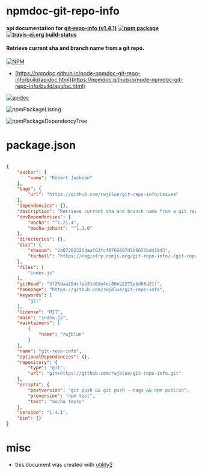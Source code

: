 # npmdoc-git-repo-info

#### api documentation for  [git-repo-info (v1.4.1)](https://github.com/rwjblue/git-repo-info)  [![npm package](https://img.shields.io/npm/v/npmdoc-git-repo-info.svg?style=flat-square)](https://www.npmjs.org/package/npmdoc-git-repo-info) [![travis-ci.org build-status](https://api.travis-ci.org/npmdoc/node-npmdoc-git-repo-info.svg)](https://travis-ci.org/npmdoc/node-npmdoc-git-repo-info)

#### Retrieve current sha and branch name from a git repo.

[![NPM](https://nodei.co/npm/git-repo-info.png?downloads=true&downloadRank=true&stars=true)](https://www.npmjs.com/package/git-repo-info)

- [https://npmdoc.github.io/node-npmdoc-git-repo-info/build/apidoc.html](https://npmdoc.github.io/node-npmdoc-git-repo-info/build/apidoc.html)

[![apidoc](https://npmdoc.github.io/node-npmdoc-git-repo-info/build/screenCapture.buildCi.browser.%252Ftmp%252Fbuild%252Fapidoc.html.png)](https://npmdoc.github.io/node-npmdoc-git-repo-info/build/apidoc.html)

![npmPackageListing](https://npmdoc.github.io/node-npmdoc-git-repo-info/build/screenCapture.npmPackageListing.svg)

![npmPackageDependencyTree](https://npmdoc.github.io/node-npmdoc-git-repo-info/build/screenCapture.npmPackageDependencyTree.svg)



# package.json

```json

{
    "author": {
        "name": "Robert Jackson"
    },
    "bugs": {
        "url": "https://github.com/rwjblue/git-repo-info/issues"
    },
    "dependencies": {},
    "description": "Retrieve current sha and branch name from a git repo.",
    "devDependencies": {
        "mocha": "^1.21.4",
        "mocha-jshint": "^1.1.0"
    },
    "directories": {},
    "dist": {
        "shasum": "2a072823254aaf62fcf0766007d7b6651bd41943",
        "tarball": "https://registry.npmjs.org/git-repo-info/-/git-repo-info-1.4.1.tgz"
    },
    "files": [
        "index.js"
    ],
    "gitHead": "3f25daa29dcfeb3146de4ec80eb2275ebd66d21f",
    "homepage": "https://github.com/rwjblue/git-repo-info",
    "keywords": [
        "git"
    ],
    "license": "MIT",
    "main": "index.js",
    "maintainers": [
        {
            "name": "rwjblue"
        }
    ],
    "name": "git-repo-info",
    "optionalDependencies": {},
    "repository": {
        "type": "git",
        "url": "git+https://github.com/rwjblue/git-repo-info.git"
    },
    "scripts": {
        "postversion": "git push && git push --tags && npm publish",
        "preversion": "npm test",
        "test": "mocha tests"
    },
    "version": "1.4.1",
    "bin": {}
}
```



# misc
- this document was created with [utility2](https://github.com/kaizhu256/node-utility2)
